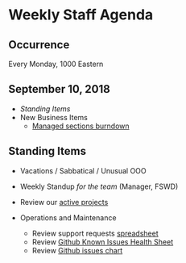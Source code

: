 # Weekly Staff Agenda

## Occurrence

Every Monday, 1000 Eastern

## September 10, 2018

* _Standing Items_
* New Business Items
  * [Managed sections burndown](https://docs.google.com/spreadsheets/d/1CDvh-tYOU8f9omVVRzFYZQGyG8kad1AZ6eMUJQVyBjs/edit?pli=1#gid=1419215631)

## Standing Items

* Vacations / Sabbatical / Unusual OOO

<!--
* Open Anxiety Checkin (Optional)
  * What's on your mind for this upcoming week
  * Anything you *_learned_* last week

-->

* Weekly Standup _for the team_ (Manager, FSWD)

* Review our [active projects][curriculum-plan]
* Operations and Maintenance
  * Review support requests [spreadsheet][req]
  * Review [Github Known Issues Health Sheet][gki]
  * Review [Github issues chart][gir]

[qvl]: https://docs.google.com/spreadsheets/d/10XLji3-013RWPKNr9WxqiqNobSYWfcat1JJKsIAhDEU/edit?ts=5a8214e8#gid=0
[gki]: https://docs.google.com/spreadsheets/d/1YUKD-N4XSkn-T4-biA6N1n9LGZDW-qwYhxAH2JAsyMo/edit?ts=5a90379e#gid=0
[gir]: https://docs.google.com/spreadsheets/d/1B4oa6VlI6_RIQ3uVN2lra1UoEtxxgYtk6Dp0w-KcBeE/edit#gid=1232053441
[req]: https://docs.google.com/spreadsheets/d/167mln1rx3AQxLzegsposGaBuTAq0dNYN7QS653NXSE4/edit?usp=sharing
[curriculum-plan]: https://docs.google.com/spreadsheets/d/115um-NPIENKyeBPK3pvXi0JZvAsO4W7eCw73DjWjDK0/edit?pli=1#gid=0
